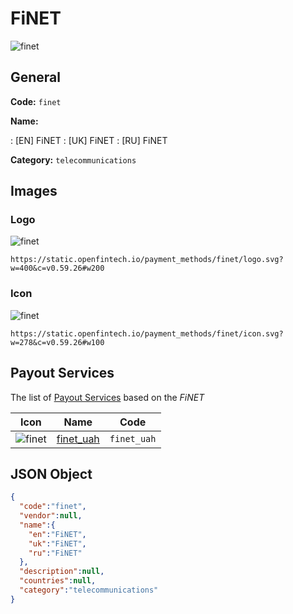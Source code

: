
# FiNET 
![finet](https://static.openfintech.io/payment_methods/finet/logo.svg?w=400&c=v0.59.26#w200)  

## General 
**Code:** `finet` 
 
**Name:** 
 
:	[EN] FiNET 
:	[UK] FiNET 
:	[RU] FiNET 
 
**Category:** `telecommunications` 
 

## Images 

### Logo 
![finet](https://static.openfintech.io/payment_methods/finet/logo.svg?w=400&c=v0.59.26#w200)  

```
https://static.openfintech.io/payment_methods/finet/logo.svg?w=400&c=v0.59.26#w200
```  

### Icon 
![finet](https://static.openfintech.io/payment_methods/finet/icon.svg?w=278&c=v0.59.26#w100)  

```
https://static.openfintech.io/payment_methods/finet/icon.svg?w=278&c=v0.59.26#w100
```  

## Payout Services 
 
The list of [Payout Services](/payout-services/) based on the _FiNET_ 

|Icon|Name|Code| 
|:---:|:---:|:---:| 
|![finet](https://static.openfintech.io/payout_methods/finet/icon.png?w=278&c=v0.59.26#w40) |[finet_uah](/payout-services/finet_uah/)|`finet_uah`| 
 

## JSON Object 

```json
{
  "code":"finet",
  "vendor":null,
  "name":{
    "en":"FiNET",
    "uk":"FiNET",
    "ru":"FiNET"
  },
  "description":null,
  "countries":null,
  "category":"telecommunications"
}
```  
